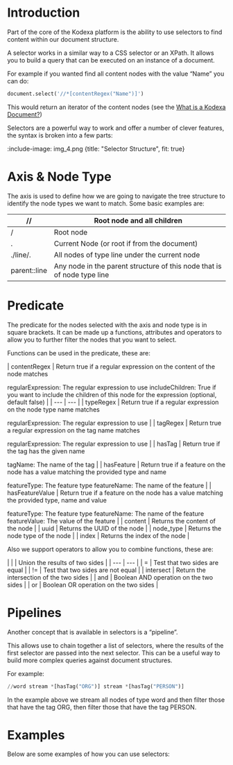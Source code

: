 # Introduction

Part of the core of the Kodexa platform is the ability to use selectors to find content within our document structure.

A selector works in a similar way to a CSS selector or an XPath.  It allows you to build a query that can be executed on an instance of a document.

For example if you wanted find all content nodes with the value “Name” you can do:



```python
document.select('//*[contentRegex("Name")]')
```

This would return an iterator of the content nodes (see the [What is a Kodexa Document?](https://www.notion.so/What-is-a-Kodexa-Document-59052954fbd54b4a97c5462de1b83068))

Selectors are a powerful way to work and offer a number of clever features, the syntax is broken into a few parts:

:include-image: img_4.png {title: "Selector Structure", fit: true}

# Axis & Node Type

The axis is used to define how we are going to navigate the tree structure to identify the node types we want to match.  Some basic examples are:

| // | Root node and all children |
| --- | --- |
| / | Root node |
| . | Current Node  (or root if from the document) |
| ./line/. | All nodes of type line under the current node |
| parent::line | Any node in the parent structure of this node that is of node type line |

# Predicate

The predicate for the nodes selected with the axis and node type is in square brackets.  It can be made up a functions, attributes and operators to allow you to further filter the nodes that you want to select.

Functions can be used in the predicate, these are:

| contentRegex | Return true if a regular expression on the content of the node matches

regularExpression:  The regular expression to use
includeChildren: True if you want to include the children of this node for the expression (optional, default false)
|
| --- | --- |
| typeRegex | Return true if a regular expression on the node type name matches

regularExpression:  The regular expression to use |
| tagRegex | Return true a regular expression on the tag name matches

regularExpression:  The regular expression to use |
| hasTag | Return true if the tag has the given name

tagName:  The name of the tag |
| hasFeature | Return true if a feature on the node has a value matching the provided type and name

featureType:  The feature type
featureName: The name of the feature |
| hasFeatureValue | Return true if a feature on the node has a value matching the provided type, name and value

featureType:  The feature type
featureName: The name of the feature
featureValue: The value of the feature |
| content | Returns the content of the node |
| uuid | Returns the UUID of the node |
| node_type | Returns the node type of the node |
| index | Returns the index of the node |

Also we support operators to allow you to combine functions, these are:

| | | Union the results of two sides |
| --- | --- |
| = | Test that two sides are equal |
| != | Test that two sides are not equal |
| intersect | Return the intersection of the two sides |
| and | Boolean AND operation on the two sides |
| or | Boolean OR operation on the two sides |

# Pipelines

Another concept that is available in selectors is a “pipeline”.

This allows use to chain together a list of selectors, where the results of the first selector are passed into the next selector.  This can be a useful way to build more complex queries against document structures.

For example:

```python
//word stream *[hasTag("ORG")] stream *[hasTag("PERSON")]
```

In the example above we stream all nodes of type word and then filter those that have the tag ORG, then filter those that have the tag PERSON.

# Examples

Below are some examples of how you can use selectors: